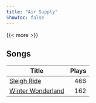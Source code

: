 ```yaml
---
title: "Air Supply"
ShowToc: false
---
```


{{< more >}}

## Songs
Title | Plays 
----- | -----: 
[Sleigh Ride](/songs/sleigh-ride) | 466
[Winter Wonderland](/songs/winter-wonderland) | 162

